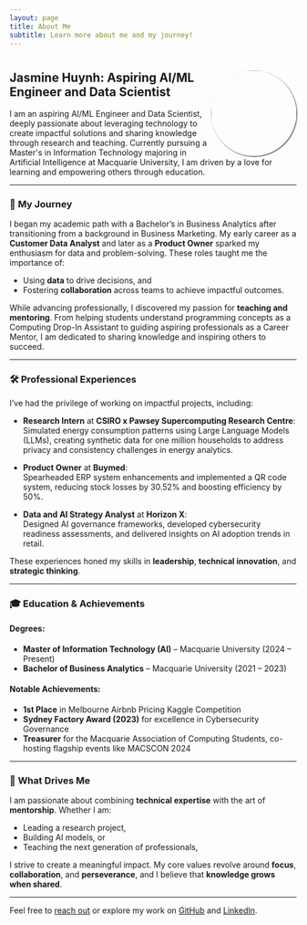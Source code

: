 ```yaml
---
layout: page
title: About Me
subtitle: Learn more about me and my journey!
---
```


# <img align="right" src="/assets/img/ProfilePic2.jpg" style="height:150px; border-radius: 50%; box-shadow: 1px 1px 2px rgba(0, 0, 0, .8);">

## Jasmine Huynh: Aspiring AI/ML Engineer and Data Scientist  

I am an aspiring AI/ML Engineer and Data Scientist, deeply passionate about leveraging technology to create impactful solutions and sharing knowledge through research and teaching. Currently pursuing a Master's in Information Technology majoring in Artificial Intelligence at Macquarie University, I am driven by a love for learning and empowering others through education.

---

### 🌟 **My Journey**  

I began my academic path with a Bachelor’s in Business Analytics after transitioning from a background in Business Marketing. My early career as a **Customer Data Analyst** and later as a **Product Owner** sparked my enthusiasm for data and problem-solving. These roles taught me the importance of:  
- Using **data** to drive decisions, and  
- Fostering **collaboration** across teams to achieve impactful outcomes.  

While advancing professionally, I discovered my passion for **teaching and mentoring**. From helping students understand programming concepts as a Computing Drop-In Assistant to guiding aspiring professionals as a Career Mentor, I am dedicated to sharing knowledge and inspiring others to succeed.

---

### 🛠️ **Professional Experiences**  

I’ve had the privilege of working on impactful projects, including:  

- **Research Intern** at **CSIRO x Pawsey Supercomputing Research Centre**:  
  Simulated energy consumption patterns using Large Language Models (LLMs), creating synthetic data for one million households to address privacy and consistency challenges in energy analytics.  

- **Product Owner** at **Buymed**:  
  Spearheaded ERP system enhancements and implemented a QR code system, reducing stock losses by 30.52% and boosting efficiency by 50%.  

- **Data and AI Strategy Analyst** at **Horizon X**:  
  Designed AI governance frameworks, developed cybersecurity readiness assessments, and delivered insights on AI adoption trends in retail.  

These experiences honed my skills in **leadership**, **technical innovation**, and **strategic thinking**.

---

### 🎓 **Education & Achievements**  

#### Degrees:  
- **Master of Information Technology (AI)** – Macquarie University (2024 – Present)  
- **Bachelor of Business Analytics** – Macquarie University (2021 – 2023)  

#### Notable Achievements:  
- **1st Place** in Melbourne Airbnb Pricing Kaggle Competition  
- **Sydney Factory Award (2023)** for excellence in Cybersecurity Governance  
- **Treasurer** for the Macquarie Association of Computing Students, co-hosting flagship events like MACSCON 2024  

---

### 🌱 **What Drives Me**  

I am passionate about combining **technical expertise** with the art of **mentorship**. Whether I am:  
- Leading a research project,  
- Building AI models, or  
- Teaching the next generation of professionals,  

I strive to create a meaningful impact. My core values revolve around **focus**, **collaboration**, and **perseverance**, and I believe that **knowledge grows when shared**.

---

Feel free to [reach out](mailto:jasmine.huynh@mq.edu.au) or explore my work on [GitHub](https://github.com/jasminehuynh11) and [LinkedIn](https://www.linkedin.com/in/jasminehuynhinfo/).  
